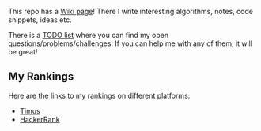 This repo has a [Wiki page](https://github.com/907th/code-challenges/wiki)!
There I write interesting algorithms, notes, code snippets, ideas etc.

There is a [TODO list](TODO.md) where you can find my open questions/problems/challenges.
If you can help me with any of them, it will be great!

## My Rankings

Here are the links to my rankings on different platforms:

* [Timus](https://acm.timus.ru/author.aspx?id=309777)
* [HackerRank](https://www.hackerrank.com/aychernenkov)
